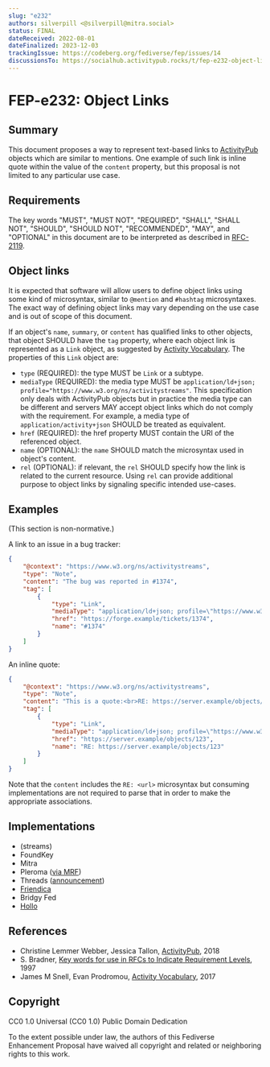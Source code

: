 ```yaml
---
slug: "e232"
authors: silverpill <@silverpill@mitra.social>
status: FINAL
dateReceived: 2022-08-01
dateFinalized: 2023-12-03
trackingIssue: https://codeberg.org/fediverse/fep/issues/14
discussionsTo: https://socialhub.activitypub.rocks/t/fep-e232-object-links/2722
---
```

# FEP-e232: Object Links

## Summary

This document proposes a way to represent text-based links to [ActivityPub][ActivityPub] objects which are similar to mentions. One example of such link is inline quote within the value of the `content` property, but this proposal is not limited to any particular use case.

## Requirements

The key words "MUST", "MUST NOT", "REQUIRED", "SHALL", "SHALL NOT", "SHOULD", "SHOULD NOT", "RECOMMENDED", "MAY", and "OPTIONAL" in this document are to be interpreted as described in [RFC-2119][RFC-2119].

## Object links

It is expected that software will allow users to define object links using some kind of microsyntax, similar to `@mention` and `#hashtag` microsyntaxes. The exact way of defining object links may vary depending on the use case and is out of scope of this document.

If an object's `name`, `summary`, or `content` has qualified links to other objects, that object SHOULD have the `tag` property, where each object link is represented as a `Link` object, as suggested by [Activity Vocabulary][ActivityVocabulary]. The properties of this `Link` object are:

- `type` (REQUIRED): the type MUST be `Link` or a subtype.
- `mediaType` (REQUIRED): the media type MUST be `application/ld+json; profile="https://www.w3.org/ns/activitystreams"`. This specification only deals with ActivityPub objects but in practice the media type can be different and servers MAY accept object links which do not comply with the requirement. For example, a media type of `application/activity+json` SHOULD be treated as equivalent.
- `href` (REQUIRED): the href property MUST contain the URI of the referenced object.
- `name` (OPTIONAL): the `name` SHOULD match the microsyntax used in object's content.
- `rel` (OPTIONAL): if relevant, the `rel` SHOULD specify how the link is related to the current resource. Using `rel` can provide additional purpose to object links by signaling specific intended use-cases.

## Examples

(This section is non-normative.)

A link to an issue in a bug tracker:

```json
{
    "@context": "https://www.w3.org/ns/activitystreams",
    "type": "Note",
    "content": "The bug was reported in #1374",
    "tag": [
        {
            "type": "Link",
            "mediaType": "application/ld+json; profile=\"https://www.w3.org/ns/activitystreams\"",
            "href": "https://forge.example/tickets/1374",
            "name": "#1374"
        }
    ]
}
```

An inline quote:

```json
{
    "@context": "https://www.w3.org/ns/activitystreams",
    "type": "Note",
    "content": "This is a quote:<br>RE: https://server.example/objects/123",
    "tag": [
        {
            "type": "Link",
            "mediaType": "application/ld+json; profile=\"https://www.w3.org/ns/activitystreams\"",
            "href": "https://server.example/objects/123",
            "name": "RE: https://server.example/objects/123"
        }
    ]
}
```

Note that the `content` includes the `RE: <url>` microsyntax but consuming implementations are not required to parse that in order to make the appropriate associations.

## Implementations

- (streams)
- FoundKey
- Mitra
- Pleroma ([via MRF](https://git.pleroma.social/pleroma/pleroma/-/blob/v2.6.0/lib/pleroma/web/activity_pub/mrf/quote_to_link_tag_policy.ex))
- Threads ([announcement](https://engineering.fb.com/2024/03/21/networking-traffic/threads-has-entered-the-fediverse/))
- [Friendica](https://github.com/friendica/friendica/pull/14032)
- Bridgy Fed
- [Hollo](https://hollo.social/@hollo/01920132-739e-7eff-9f5f-424282884eee)

## References

- Christine Lemmer Webber, Jessica Tallon, [ActivityPub][ActivityPub], 2018
- S. Bradner, [Key words for use in RFCs to Indicate Requirement Levels][RFC-2119], 1997
- James M Snell, Evan Prodromou, [Activity Vocabulary][ActivityVocabulary], 2017

[ActivityPub]: https://www.w3.org/TR/activitypub/
[RFC-2119]: https://tools.ietf.org/html/rfc2119.html
[ActivityVocabulary]: https://www.w3.org/TR/activitystreams-vocabulary/

## Copyright

CC0 1.0 Universal (CC0 1.0) Public Domain Dedication

To the extent possible under law, the authors of this Fediverse Enhancement Proposal have waived all copyright and related or neighboring rights to this work.
